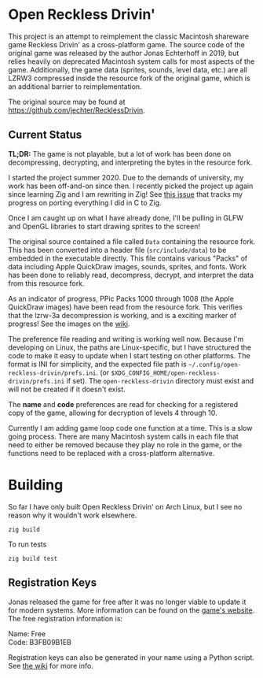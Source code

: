 # Open Reckless Drivin'

This project is an attempt to reimplement the classic Macintosh shareware game
Reckless Drivin' as a cross-platform game. The source code of the original game
was released by the author Jonas Echterhoff in 2019, but relies heavily on
deprecated Macintosh system calls for most aspects of the game. Additionally,
the game data (sprites, sounds, level data, etc.) are all LZRW3 compressed
inside the resource fork of the original game, which is an additional barrier to
reimplementation.

The original source may be found at https://github.com/jechter/RecklessDrivin.

## Current Status

**TL;DR:** The game is not playable, but a lot of work has been done on
decompressing, decrypting, and interpreting the bytes in the resource fork.

I started the project summer 2020. Due to the demands of university, my work has
been off-and-on since then. I recently picked the project up again since
learning Zig and I am rewriting in Zig! See [this
issue](https://github.com/natecraddock/open-reckless-drivin/issues/2) that
tracks my progress on porting everything I did in C to Zig.

Once I am caught up on what I have already done, I'll be pulling in GLFW and
OpenGL libraries to start drawing sprites to the screen!

The original source contained a file called `Data` containing the resource fork.
This has been converted into a header file (`src/include/data`) to be embedded
in the executable directly. This file contains various "Packs" of data including
Apple QuickDraw images, sounds, sprites, and fonts. Work has been done to
reliably read, decompress, decrypt, and interpret the data from this resource
fork.

As an indicator of progress, PPic Packs 1000 through 1008 (the Apple QuickDraw
images) have been read from the resource fork. This verifies that the lzrw-3a
decompression is working, and is a exciting marker of progress! See the images
on the
[wiki](https://github.com/natecraddock/open-reckless-drivin/wiki/QuickDraw-Pictures-(PPic)).

The preference file reading and writing is working well now. Because I'm
developing on Linux, the paths are Linux-specific, but I have structured the
code to make it easy to update when I start testing on other platforms. The
format is INI for simplicity, and the expected file path is
`~/.config/open-reckless-drivin/prefs.ini`. (or
`$XDG_CONFIG_HOME/open-reckless-drivin/prefs.ini` if set). The
`open-reckless-drivin` directory must exist and will not be created if it
doesn't exist.

The **name** and **code** preferences are read for checking for a registered
copy of the game, allowing for decryption of levels 4 through 10.

Currently I am adding game loop code one function at a time. This is a slow
going process. There are many Macintosh system calls in each file that need to
either be removed because they play no role in the game, or the functions need
to be replaced with a cross-platform alternative.

# Building

So far I have only built Open Reckless Drivin' on Arch Linux, but I see no
reason why it wouldn't work elsewhere.

```text
zig build
```

To run tests

```
zig build test
```

## Registration Keys

Jonas released the game for free after it was no longer viable to update it for
modern systems. More information can be found on the [game's
website](http://jonasechterhoff.com/Reckless_Drivin.html). The free registration
information is:

Name: Free<br>
Code: B3FB09B1EB

Registration keys can also be generated in your name using a Python script. See
[the wiki](https://github.com/natecraddock/open-reckless-drivin/wiki/Decryption)
for more info.

